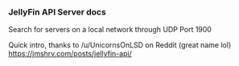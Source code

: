 ### JellyFin API Server docs

Search for servers on a local network through UDP Port 1900

Quick intro, thanks to /u/UnicornsOnLSD on Reddit (great name lol)
https://jmshrv.com/posts/jellyfin-api/
